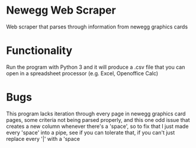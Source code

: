 # Newegg Web Scraper
Web scraper that parses through information from newegg graphics cards

# Functionality

Run the program with Python 3 and it will produce a .csv file that you can open in a spreadsheet processor (e.g. Excel, Openoffice Calc)

# Bugs

This program lacks iteration through every page in newegg graphics card pages, some criteria not being parsed properly, and this one odd issue that creates a new column whenever there's a 'space', so to fix that I just made every 'space' into a pipe, see if you can tolerate that, if you can't just replace every '|' with a 'space
